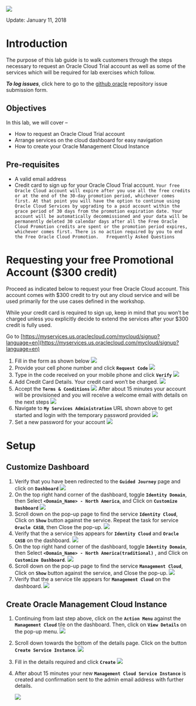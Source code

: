 ![](images/pre-req/header.png) 

Update: January 11, 2018

# Introduction

The purpose of this lab guide is to walk customers through the steps necessary to request an Oracle Cloud Trial account as well as some of the services which will be required for lab exercises which follow.

***To log issues***, click here to go to the [github oracle](https://github.com/csdoracle/Cloud-Security-Day/issues/new) repository issue submission form.

## Objectives

In this lab, we will cover –

- How to request an Oracle Cloud Trial account
- Arrange services on the cloud dashboard for easy navigation
- How to create your Oracle Management Cloud Instance


## Pre-requisites

- A valid email address
- Credit card to sign up for your Oracle Cloud Trial account. 
	`Your free Oracle Cloud account will expire after you use all the free credits or at the end of the 30-day promotion period, whichever comes first. At that point you will have the option to continue using Oracle Cloud Services by upgrading to a paid account within the grace period of 30 days from the promotion expiration date. Your account will be automatically decommissioned and your data will be permanently deleted 30 calendar days after all the Free Oracle Cloud Promotion credits are spent or the promotion period expires, whichever comes first. There is no action required by you to end the Free Oracle Cloud Promotion.   Frequently Asked Questions`

# Requesting your free  Promotional Account ($300 credit)

Proceed as indicated below to request your free Oracle Cloud account. This account comes with $300 credit to try out any cloud service and will be used primarily for the use cases defined in the workshop. 

While your credit card is required to sign up, keep in mind that you won’t be charged unless you explicitly decide to extend the services after your $300 credit is fully used. 

Go to [https://myservices.us.oraclecloud.com/mycloud/signup?language=en](https://myservices.us.oraclecloud.com/mycloud/signup?language=en)

1.  Fill in the form as shown below
![](images/pre-req/pre-001a.png)
1.  Provide your cell phone number and click **`Request Code`**
![](images/pre-req/pre-002.png)
1.  Type in the code received on your mobile phone and click **`Verify`**
![](images/pre-req/pre-003a.png)
1.  Add Credit Card Details. Your credit card won’t be charged.
![](images/pre-req/pre-004.png)
1.  Accept the **`Terms & Conditions`**
![](images/pre-req/pre-005.png)
After about 15 minutes your account will be provisioned and you will receive a welcome email with details on the next steps
![](images/pre-req/pre-006a.png)
1.  Navigate to **`My Services Administration`** URL shown above to get started and login with the temporary password provided
![](images/pre-req/pre-007.png)
1.  Set a new password for your account
![](images/pre-req/pre-008.png)
	
# Setup
## Customize Dashboard

1.  Verify that you have been redirected to the **`Guided Journey`** page and click on **`Dashboard`**
![](images/pre-req/pre-008-1a.png)
1. On the top right hand corner of the dashboard, toggle **`Identity Domain`**, then Select **`<Domain_Name> - North America`**, and Click on **`Customize Dashboard`**
![](images/pre-req/pre-008-4a.png)
1.  Scroll down on the pop-up page to find the service **`Identity Cloud`**, Click on  **`Show`** button against the service. Repeat the task for service **`Oracle CASB`**, then Close the pop-up.
![](images/pre-req/pre-008-5a.png)
1.  Verify that the a service tiles appears for **`Identity Cloud`** and **`Oracle CASB`** on the dashboard.
![](images/pre-req/pre-008-6a.png)
1.  On the top right hand corner of the dashboard, toggle **`Identity Domain`**, then Select **`<Domain_Name> - North America(traditional)`** , and Click on **`Customize Dashboard`**.
![](images/pre-req/pre-008-8a.png)
1.  Scroll down on the pop-up page to find the service **`Management Cloud`**, Click on  **`Show`** button against the service, and Close the pop-up.
![](images/pre-req/pre-008-10a.png)
1.  Verify that the a service tile appears for **`Management Cloud`** on the dashboard.
![](images/pre-req/pre-008-11a.png)

## Create Oracle Management Cloud Instance

1.  Continuing from last step above, click on the **`Action Menu`** against the **`Management Cloud`** tile on the dashboard. Then, click on **`View Details`** on the pop-up menu.
![](images/pre-req/pre-008-12.png)
1.  Scroll down towards the bottom of the details page. Click on the button **`Create Service Instance`**.
![](images/pre-req/pre-008-13.png)
1.  Fill in the details required and click **`Create`**
![](images/pre-req/pre-011a.png)
1.  After about 15 minutes your new **`Management Cloud Service Instance`** is created and confirmation sent to the admin email address with further details.

	![](images/pre-req/pre-012a.png)
